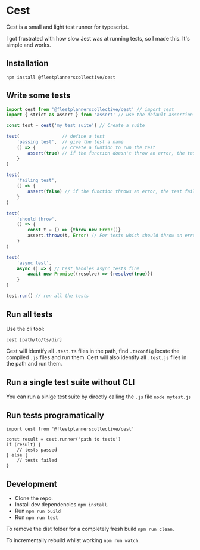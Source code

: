 # Cest

Cest is a small and light test runner for typescript.

I got frustrated with how slow Jest was at running tests, so I made this. It's simple and works.

## Installation

`npm install @fleetplannerscollective/cest`

## Write some tests

```javascript
import cest from '@fleetplannerscollective/cest' // import cest
import { strict as assert } from 'assert' // use the default assertion library from node

const test = cest('my test suite') // Create a suite

test(                // define a test
    'passing test',  // give the test a name
    () => {          // create a funtion to run the test
        assert(true) // if the function doesn't throw an error, the test passes
    }
)

test(
    'failing test', 
    () => {
        assert(false) // if the function throws an error, the test fails
    }
)

test(
    'should throw', 
    () => {
        const t = () => {throw new Error()}
        assert.throws(t, Error) // For tests which should throw an error, use assert.throws, provided by node.js
    }
)

test(
    'async test', 
    async () => { // Cest handles async tests fine
        await new Promise((resolve) => {resolve(true)})
    }
)

test.run() // run all the tests
```

## Run all tests

Use the cli tool:

`cest [path/to/ts/dir]`

Cest will identify all `.test.ts` files in the path, find `.tsconfig` locate the compiled `.js` files and run them.
Cest will also identify all `.test.js` files in the path and run them.

## Run a single test suite without CLI

You can run a sinlge test suite by directly calling the `.js` file
`node mytest.js`

## Run tests programatically

```
import cest from '@fleetplannerscollective/cest'

const result = cest.runner('path to tests')
if (result) {
    // tests passed
} else {
    // tests failed
}
```

## Development

* Clone the repo.
* Install dev dependencies `npm install`.
* Run `npm run build`
* Run `npm run test`

To remove the dist folder for a completely fresh build `npm run clean`.

To incrementally rebuild whilst working `npm run watch`.